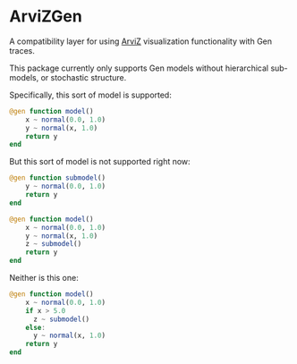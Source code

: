 # ArviZGen

A compatibility layer for using [ArviZ](https://arviz-devs.github.io/arviz/) visualization functionality with Gen traces.

This package currently only supports Gen models without hierarchical sub-models, or stochastic structure.

Specifically, this sort of model is supported:

```julia
@gen function model()
    x ~ normal(0.0, 1.0)
    y ~ normal(x, 1.0)
    return y
end
```

But this sort of model is not supported right now:

```julia
@gen function submodel()
    y ~ normal(0.0, 1.0)
    return y
end

@gen function model()
    x ~ normal(0.0, 1.0)
    y ~ normal(x, 1.0)
    z ~ submodel()
    return y
end
```

Neither is this one:

```julia
@gen function model()
    x ~ normal(0.0, 1.0)
    if x > 5.0
      z ~ submodel()
    else:
      y ~ normal(x, 1.0)
    return y
end
```
